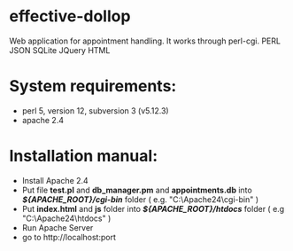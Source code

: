 # effective-dollop
Web application for appointment handling. It works through perl-cgi. 
PERL 
JSON 
SQLite 
JQuery 
HTML

# System requirements:
- perl 5, version 12, subversion 3 (v5.12.3)
- apache 2.4

# Installation manual:
- Install Apache 2.4
- Put file **test.pl** and **db_manager.pm** and **appointments.db** into **_${APACHE_ROOT}/cgi-bin_** folder 
( e.g. "C:\Apache24\cgi-bin\" )
- Put **index.html** and **js** folder into **_${APACHE_ROOT}/htdocs_** folder
( e.g "C:\Apache24\htdocs\" )
- Run Apache Server
- go to http://localhost:port
